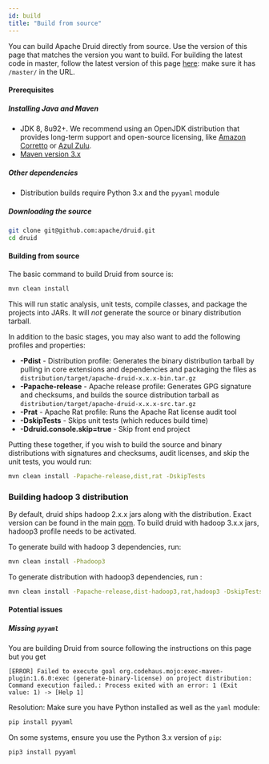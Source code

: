 ```yaml
---
id: build
title: "Build from source"
---
```


<!--
  ~ Licensed to the Apache Software Foundation (ASF) under one
  ~ or more contributor license agreements.  See the NOTICE file
  ~ distributed with this work for additional information
  ~ regarding copyright ownership.  The ASF licenses this file
  ~ to you under the Apache License, Version 2.0 (the
  ~ "License"); you may not use this file except in compliance
  ~ with the License.  You may obtain a copy of the License at
  ~
  ~   http://www.apache.org/licenses/LICENSE-2.0
  ~
  ~ Unless required by applicable law or agreed to in writing,
  ~ software distributed under the License is distributed on an
  ~ "AS IS" BASIS, WITHOUT WARRANTIES OR CONDITIONS OF ANY
  ~ KIND, either express or implied.  See the License for the
  ~ specific language governing permissions and limitations
  ~ under the License.
  -->


You can build Apache Druid directly from source. Use the version of this page
that matches the version you want to build.
For building the latest code in master, follow the latest version of this page
[here](https://github.com/apache/druid/blob/master/docs/development/build.md):
make sure it has `/master/` in the URL.

#### Prerequisites

##### Installing Java and Maven

- JDK 8, 8u92+. We recommend using an OpenJDK distribution that provides long-term support and open-source licensing,
  like [Amazon Corretto](https://aws.amazon.com/corretto/) or [Azul Zulu](https://www.azul.com/downloads/zulu/).
- [Maven version 3.x](http://maven.apache.org/download.cgi)

##### Other dependencies

- Distribution builds require Python 3.x and the `pyyaml` module

##### Downloading the source

```bash
git clone git@github.com:apache/druid.git
cd druid
```

#### Building from source

The basic command to build Druid from source is:

```bash
mvn clean install
```

This will run static analysis, unit tests, compile classes, and package the projects into JARs. It will _not_ generate the source or binary distribution tarball.

In addition to the basic stages, you may also want to add the following profiles and properties:

- **-Pdist** - Distribution profile: Generates the binary distribution tarball by pulling in core extensions and dependencies and packaging the files as `distribution/target/apache-druid-x.x.x-bin.tar.gz`
- **-Papache-release** - Apache release profile: Generates GPG signature and checksums, and builds the source distribution tarball as `distribution/target/apache-druid-x.x.x-src.tar.gz`
- **-Prat** - Apache Rat profile: Runs the Apache Rat license audit tool
- **-DskipTests** - Skips unit tests (which reduces build time)
- **-Ddruid.console.skip=true** - Skip front end project

Putting these together, if you wish to build the source and binary distributions with signatures and checksums, audit licenses, and skip the unit tests, you would run:

```bash
mvn clean install -Papache-release,dist,rat -DskipTests
```

### Building hadoop 3 distribution

By default, druid ships hadoop 2.x.x jars along with the distribution. Exact version can be found in the
main [pom](https://github.com/apache/druid/blob/master/pom.xml). To build druid with hadoop 3.x.x jars, hadoop3 profile
needs to be activated.

To generate build with hadoop 3 dependencies, run:

```bash
mvn clean install -Phadoop3
```

To generate distribution with hadoop3 dependencies, run :

```bash
mvn clean install -Papache-release,dist-hadoop3,rat,hadoop3 -DskipTests 
```

#### Potential issues

##### Missing `pyyaml`

You are building Druid from source following the instructions on this page but you get
```
[ERROR] Failed to execute goal org.codehaus.mojo:exec-maven-plugin:1.6.0:exec (generate-binary-license) on project distribution: Command execution failed.: Process exited with an error: 1 (Exit value: 1) -> [Help 1]
```

Resolution: Make sure you have Python installed as well as the `yaml` module:

```bash
pip install pyyaml
```

On some systems, ensure you use the Python 3.x version of `pip`:

```bash
pip3 install pyyaml
```
